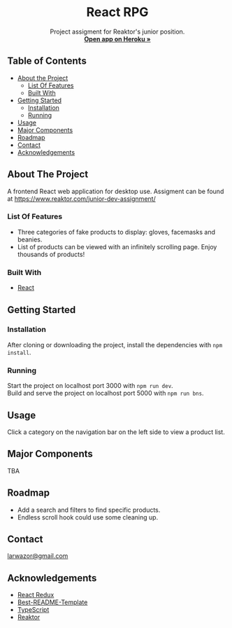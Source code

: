   <h1 align="center">React RPG</h1>
  <p align="center">
    Project assigment for Reaktor's junior position.
    <br />
    <a href="https://warehouse-listing.herokuapp.com/" target="_blank"><strong>Open app on Heroku »</strong></a>
  </p>
  
## Table of Contents

* [About the Project](#about-the-project)
  * [List Of Features](#list-of-features)
  * [Built With](#built-with)
* [Getting Started](#getting-started)
  * [Installation](#installation)
  * [Running](#running)
* [Usage](#usage)
* [Major Components](#major-components)
* [Roadmap](#roadmap)
* [Contact](#contact)
* [Acknowledgements](#acknowledgements)

## About The Project

A frontend React web application for desktop use. Assigment can be found at <a href="https://www.reaktor.com/junior-dev-assignment/" target="_blank">https://www.reaktor.com/junior-dev-assignment/</a>

### List Of Features

* Three categories of fake products to display: gloves, facemasks and beanies.
* List of products can be viewed with an infinitely scrolling page. Enjoy thousands of products!

### Built With

* [React](https://reactjs.org)

## Getting Started

### Installation

After cloning or downloading the project, install the dependencies with `npm install`.

### Running

Start the project on localhost port 3000 with `npm run dev`.  
Build and serve the project on localhost port 5000 with `npm run bns`.

## Usage

Click a category on the navigation bar on the left side to view a product list.

## Major Components

TBA

## Roadmap

* Add a search and filters to find specific products.
* Endless scroll hook could use some cleaning up.

## Contact

larwazor@gmail.com

## Acknowledgements
* [React Redux](https://react-redux.js.org/)
* [Best-README-Template](https://github.com/othneildrew/Best-README-Template)
* [TypeScript](https://www.typescriptlang.org/)
* [Reaktor](https://www.reaktor.com/)
